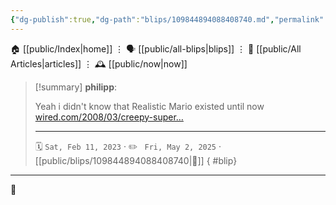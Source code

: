 ```yaml
---
{"dg-publish":true,"dg-path":"blips/109844894088408740.md","permalink":"/blips/109844894088408740/","title":"philipp on mastodon @ 2023-02-11"}
---
```



<div class="transclusion internal-embed is-loaded"><div class="markdown-embed">




🏠 [[public/Index\|home]]  ⋮ 🗣️ [[public/all-blips\|blips]] ⋮  📝 [[public/All Articles\|articles]]  ⋮ 🕰️ [[public/now\|now]]


</div></div>


> [!summary] **philipp**:
>
> Yeah i didn't know that Realistic Mario existed until now [wired.com/2008/03/creepy-super…](https://www.wired.com/2008/03/creepy-super-re/)
> - - -
>
> 🗓️ <code>Sat, Feb 11, 2023</code>  · ✏️ <code> Fri, May 2, 2025</code>  · [[public/blips/109844894088408740\|🔗]]
{ #blip}


- - -

 👾
